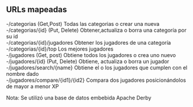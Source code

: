## URLs mapeadas

-/categorias (Get,Post) Todas las categorias o crear una nueva  
-/categorias/{id} (Put, Delete) Obtener,actualiza o borra una categoría por su id  
-/categorias/{id}/jugadores Obtener los jugadores de una categoría  
-/categorias/{id}/top Los mejores jugadores  
-/jugadores (Get, post) Obtiene todos los jugadores o crea uno nuevo  
-/jugadores/{id} (Put, Delete) Obtiene, actualiza o borra un jugador  
-/jugadores/search/{name} Obtiene el o los jugadores que cumplen con el nombre dado  
-/jugadores/compare/{id1}/{id2} Compara dos jugadores posicionándolos de mayor a menor XP  

Nota: Se utilizó una base de datos embebida Apache Derby

